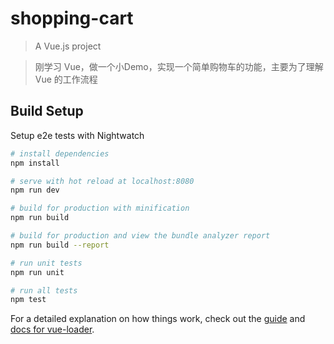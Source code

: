 # shopping-cart

> A Vue.js project

> 刚学习 Vue，做一个小Demo，实现一个简单购物车的功能，主要为了理解 Vue 的工作流程

## Build Setup
Setup e2e tests with Nightwatch
``` bash
# install dependencies
npm install

# serve with hot reload at localhost:8080
npm run dev

# build for production with minification
npm run build

# build for production and view the bundle analyzer report
npm run build --report

# run unit tests
npm run unit

# run all tests
npm test
```

For a detailed explanation on how things work, check out the [guide](http://vuejs-templates.github.io/webpack/) and [docs for vue-loader](http://vuejs.github.io/vue-loader).
